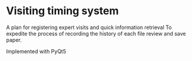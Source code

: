 # Visiting timing system

A plan for registering expert visits and quick information retrieval
To expedite the process of recording the history of each file review and save paper.

Implemented with PyQt5

